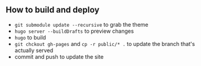 ## How to build and deploy

- `git submodule update --recursive` to grab the theme
- `hugo server --buildDrafts` to preview changes
- `hugo` to build
- `git chckout gh-pages` and `cp -r public/* .` to update the branch that's actually served
- commit and push to update the site
